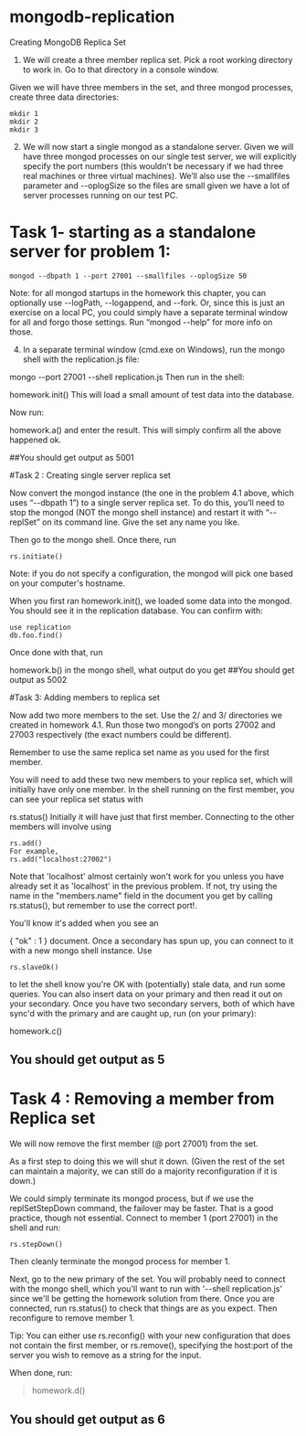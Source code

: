 # mongodb-replication
Creating MongoDB Replica Set

1. We will create a three member replica set. Pick a root working directory to work in. Go to that directory in a console window.

Given we will have three members in the set, and three mongod processes, create three data directories:
```
mkdir 1
mkdir 2
mkdir 3
```

2. We will now start a single mongod as a standalone server. Given we will have three mongod processes on our single test server, we will explicitly specify the port numbers (this wouldn’t be necessary if we had three real machines or three virtual machines). We’ll also use the --smallfiles parameter and --oplogSize so the files are small given we have a lot of server processes running on our test PC.

# Task 1- starting as a standalone server for problem 1:
```
mongod --dbpath 1 --port 27001 --smallfiles --oplogSize 50
```
Note: for all mongod startups in the homework this chapter, you can optionally use --logPath, --logappend, and --fork. Or, since this is just an exercise on a local PC, you could simply have a separate terminal window for all and forgo those settings. Run “mongod --help” for more info on those.

4. In a separate terminal window (cmd.exe on Windows), run the mongo shell with the replication.js file:

mongo --port 27001 --shell replication.js
Then run in the shell:

homework.init()
This will load a small amount of test data into the database.

Now run:

homework.a() and enter the result. This will simply confirm all the above happened ok.

##You should get output as 5001


#Task 2 : Creating single server replica set

Now convert the mongod instance (the one in the problem 4.1 above, which uses “--dbpath 1”) to a single server replica set. To do this, you’ll need to stop the mongod (NOT the mongo shell instance) and restart it with “--replSet” on its command line. Give the set any name you like.

Then go to the mongo shell. Once there, run

```
rs.initiate()
```
Note: if you do not specify a configuration, the mongod will pick one based on your computer's hostname.

When you first ran homework.init(), we loaded some data into the mongod. You should see it in the replication database. You can confirm with:

```
use replication
db.foo.find()
```

Once done with that, run

homework.b() in the mongo shell, what output do you get 
##You should get output as 5002


#Task 3: Adding members to replica set

Now add two more members to the set. Use the 2/ and 3/ directories we created in homework 4.1. Run those two mongod’s on ports 27002 and 27003 respectively (the exact numbers could be different).

Remember to use the same replica set name as you used for the first member.

You will need to add these two new members to your replica set, which will initially have only one member. In the shell running on the first member, you can see your replica set status with

rs.status()
Initially it will have just that first member. Connecting to the other members will involve using

```
rs.add()
For example,
rs.add("localhost:27002")
```

Note that 'localhost' almost certainly won't work for you unless you have already set it as 'localhost' in the previous problem. If not, try using the name in the "members.name" field in the document you get by calling rs.status(), but remember to use the correct port!.

You'll know it's added when you see an

{ "ok" : 1 }
document. Once a secondary has spun up, you can connect to it with a new mongo shell instance. Use
```
rs.slaveOk()

```
to let the shell know you're OK with (potentially) stale data, and run some queries. You can also insert data on your primary and then read it out on your secondary.
Once you have two secondary servers, both of which have sync'd with the primary and are caught up, run (on your primary):

homework.c()

## You should get output as 5


# Task 4 : Removing a member from Replica set

We will now remove the first member (@ port 27001) from the set.

As a first step to doing this we will shut it down. (Given the rest of the set can maintain a majority, we can still do a majority reconfiguration if it is down.)

We could simply terminate its mongod process, but if we use the replSetStepDown command, the failover may be faster. That is a good practice, though not essential. Connect to member 1 (port 27001) in the shell and run:

```
rs.stepDown()
```

Then cleanly terminate the mongod process for member 1.

Next, go to the new primary of the set. You will probably need to connect with the mongo shell, which you'll want to run with '--shell replication.js' since we'll be getting the homework solution from there. Once you are connected, run rs.status() to check that things are as you expect. Then reconfigure to remove member 1.

Tip: You can either use rs.reconfig() with your new configuration that does not contain the first member, or rs.remove(), specifying the host:port of the server you wish to remove as a string for the input.

When done, run:
> homework.d()

## You should get output as 6
